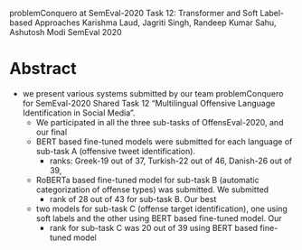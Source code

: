 problemConquero at SemEval-2020 Task 12: Transformer and Soft Label-based Approaches 
Karishma Laud, Jagriti Singh, Randeep Kumar Sahu, Ashutosh Modi
SemEval 2020

# Abstract

* we present various systems submitted by our team problemConquero for
  SemEval-2020 Shared Task 12 “Multilingual Offensive Language Identification in
  Social Media”. 
  * We participated in all the three sub-tasks of OffensEval-2020, and our final
  * BERT based fine-tuned models were submitted for each language of sub-task A
    (offensive tweet identification). 
    * ranks: Greek-19 out of 37, Turkish-22 out of 46, Danish-26 out of 39,
  * RoBERTa based fine-tuned model for sub-task B (automatic categorization of
    offense types) was submitted. We submitted 
    * rank of 28 out of 43 for sub-task B. Our best 
  * two models for sub-task C (offense target identification), 
    one using soft labels and the other using BERT based fine-tuned model. Our
    * rank for sub-task C was 20 out of 39 using BERT based fine-tuned model
